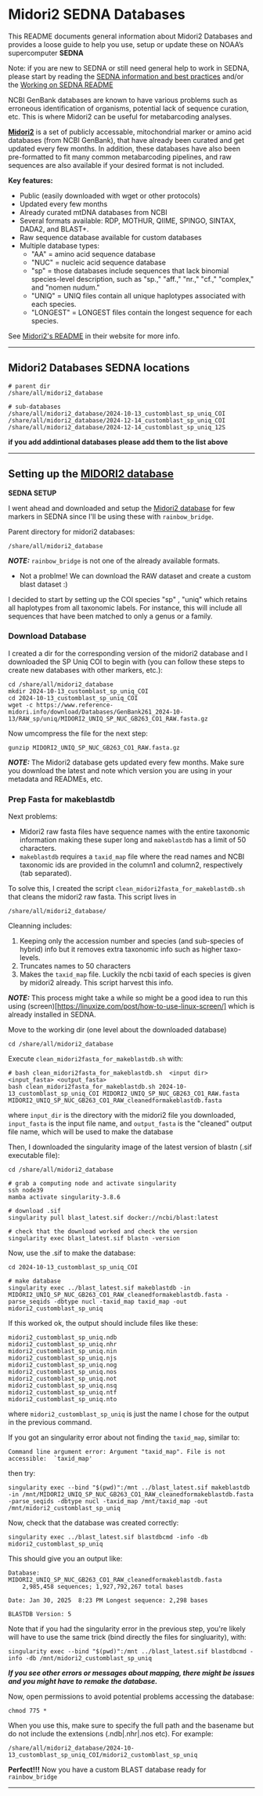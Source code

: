 # Midori2 SEDNA Databases

This README documents general information about Midori2 Databases and provides a loose guide to help you use, setup or update these on NOAA’s supercomputer **SEDNA**

Note: if you are new to SEDNA or still need general help to work in SEDNA, please start by reading the [SEDNA information and best practices](https://docs.google.com/document/d/1nn0T0OWEsQCBoCdaH6DSY69lQSbK3XnPlseyyQuU2Lc/edit?tab=t.0) and/or the
 [Working on SEDNA README](https://github.com/ericgarciaresearch/noaa_sedna)

NCBI GenBank databases are known to have various problems such as erroneous identification of organisms, potential lack of sequence curation, etc. This is where Midori2 can be useful for metabarcoding analyses. 

[**Midori2**](https://www.reference-midori.info/) is a set of publicly accessable, mitochondrial marker or amino acid databases (from NCBI GenBank), that have already been curated and get updated every few months. In addition, these databases have also been pre-formatted to fit many common metabarcoding pipelines,
 and raw sequences are also available if your desired format is not included.

**Key features:**
	
* Public (easily downloaded with wget or other protocols)
* Updated every few months
* Already curated mtDNA databases from NCBI
* Several formats available:  RDP,  MOTHUR, QIIME, SPINGO, SINTAX, DADA2, and BLAST+.
* Raw sequence database available for custom databases
* Multiple database types:
	* "AA" = amino acid sequence database 
	* "NUC" = nucleic acid sequence database 
	* "sp" = those databases include sequences that lack binomial species-level description, such as "sp.," "aff.," "nr.," "cf.," "complex," and "nomen nudum." 
	* "UNIQ" = UNIQ files contain all unique haplotypes associated with each species.
	* "LONGEST" = LONGEST files contain the longest sequence for each species.

See [Midori2's README](https://www.reference-midori.info/download.php) in their website for more info. 

---

## Midori2 Databases SEDNA locations
```
# parent dir
/share/all/midori2_database

# sub-databases
/share/all/midori2_database/2024-10-13_customblast_sp_uniq_COI
/share/all/midori2_database/2024-12-14_customblast_sp_uniq_COI
/share/all/midori2_database/2024-12-14_customblast_sp_uniq_12S
```
**if you add addintional databases please add them to the list above**

---

## Setting up the [MIDORI2 database](https://www.reference-midori.info/)

**SEDNA SETUP** 

I went ahead and downloaded and setup the [Midori2 database](https://www.reference-midori.info/) for few markers in SEDNA since I'll be using these with `rainbow_bridge`.

Parent directory for midori2 databases:
```
/share/all/midori2_database
```


***NOTE:*** `rainbow_bridge` is not one of the already available formats.

* Not a problme! We can download the RAW dataset and create a custom blast dataset :)

I decided to start by setting up the COI species "sp" , "uniq" which retains all haplotypes from all taxonomic labels. For instance, this will include all sequences that have been matched to only a genus or a family. 

### Download Database

I created a dir for the corresponding version of the midori2 database and I downloaded the SP Uniq COI to begin with (you can follow these steps to create new databases with other markers, etc.):
```
cd /share/all/midori2_database
mkdir 2024-10-13_customblast_sp_uniq_COI
cd 2024-10-13_customblast_sp_uniq_COI
wget -c https://www.reference-midori.info/download/Databases/GenBank261_2024-10-13/RAW_sp/uniq/MIDORI2_UNIQ_SP_NUC_GB263_CO1_RAW.fasta.gz
```

Now umcompress the file for the next step:
```
gunzip MIDORI2_UNIQ_SP_NUC_GB263_CO1_RAW.fasta.gz
```

***NOTE:*** The Midori2 database gets updated every few months. Make sure you download the latest and note which version you are using in your metadata and READMEs, etc.

### Prep Fasta for makeblastdb

Next problems:

* Midori2 raw fasta files have sequence names with the entire taxonomic information making these super long and `makeblastdb` has a limit of 50 characters.
* `makeblastdb` requires a `taxid_map` file where the read names and NCBI taxonomic ids are provided in the column1 and column2, respectively (tab separated).

To solve this, I created the script `clean_midori2fasta_for_makeblastdb.sh` that cleans the midori2 raw fasta. This script lives in 
```
/share/all/midori2_database/
```

Cleanning includes:
1. Keeping only the accession number and species (and sub-species of hybrid) info but it removes extra taxonomic info such as higher taxo-levels.
2. Truncates names to 50 characters
3. Makes the `taxid_map` file. Luckily the ncbi taxid of each species is given by midori2 already. This script harvest this info.

***NOTE:*** This process might take a while so might be a good idea to run this using (screen)[https://linuxize.com/post/how-to-use-linux-screen/] which is already installed in SEDNA.

Move to the working dir (one level about the downloaded database)
``` 
cd /share/all/midori2_database
```

Execute `clean_midori2fasta_for_makeblastdb.sh` with:
```
# bash clean_midori2fasta_for_makeblastdb.sh  <input dir> <input_fasta> <output_fasta>
bash clean_midori2fasta_for_makeblastdb.sh 2024-10-13_customblast_sp_uniq_COI MIDORI2_UNIQ_SP_NUC_GB263_CO1_RAW.fasta MIDORI2_UNIQ_SP_NUC_GB263_CO1_RAW_cleanedformakeblastdb.fasta
```
where `input_dir` is the directory with the midori2 file you downloaded, `input_fasta` is the input file name, and `output_fasta` is the "cleaned" output file name, which will be used to make the database


Then, I downloaded the singularity image of the latest version of blastn (.sif executable file):
```
cd /share/all/midori2_database

# grab a computing node and activate singularity
ssh node39
mamba activate singularity-3.8.6

# download .sif
singularity pull blast_latest.sif docker://ncbi/blast:latest

# check that the download worked and check the version
singularity exec blast_latest.sif blastn -version
```

Now, use the .sif to make the database:
```
cd 2024-10-13_customblast_sp_uniq_COI

# make database
singularity exec ../blast_latest.sif makeblastdb -in MIDORI2_UNIQ_SP_NUC_GB263_CO1_RAW_cleanedformakeblastdb.fasta -parse_seqids -dbtype nucl -taxid_map taxid_map -out midori2_customblast_sp_uniq
```

If this worked ok, the output should include files like these:
```
midori2_customblast_sp_uniq.ndb
midori2_customblast_sp_uniq.nhr
midori2_customblast_sp_uniq.nin
midori2_customblast_sp_uniq.njs
midori2_customblast_sp_uniq.nog
midori2_customblast_sp_uniq.nos
midori2_customblast_sp_uniq.not
midori2_customblast_sp_uniq.nsq
midori2_customblast_sp_uniq.ntf
midori2_customblast_sp_uniq.nto
```
where `midori2_customblast_sp_uniq` is just the name I chose for the output in the previous command.

If you got an singularity error about not finding the `taxid_map`, similar to:
```
Command line argument error: Argument "taxid_map". File is not accessible:  `taxid_map'
```

then try:
```
singularity exec --bind "$(pwd)":/mnt ../blast_latest.sif makeblastdb -in /mnt/MIDORI2_UNIQ_SP_NUC_GB263_CO1_RAW_cleanedformakeblastdb.fasta -parse_seqids -dbtype nucl -taxid_map /mnt/taxid_map -out /mnt/midori2_customblast_sp_uniq
```

Now, check that the database was created correctly:
```
singularity exec ../blast_latest.sif blastdbcmd -info -db midori2_customblast_sp_uniq
```

This should give you an output like:
```
Database: MIDORI2_UNIQ_SP_NUC_GB263_CO1_RAW_cleanedformakeblastdb.fasta 
	2,985,458 sequences; 1,927,792,267 total bases

Date: Jan 30, 2025  8:23 PM	Longest sequence: 2,298 bases 

BLASTDB Version: 5 
```

Note that if you had the singularity error in the previous step, you're likely will have to use the same trick (bind directly the files for singluarity), with:
```
singularity exec --bind "$(pwd)":/mnt ../blast_latest.sif blastdbcmd -info -db /mnt/midori2_customblast_sp_uniq
```

***If you see other errors or messages about mapping, there might be issues and you might have to remake the database.***

Now, open permissions to avoid potential problems accessing the database:
```
chmod 775 *
```

When you use this, make sure to specify the full path and the basename but do not include the extensions (.ndb|.nhr|.nos etc). For example:
```
/share/all/midori2_database/2024-10-13_customblast_sp_uniq_COI/midori2_customblast_sp_uniq
```

**Perfect!!!** Now you have a custom BLAST database ready for `rainbow_bridge`

---
